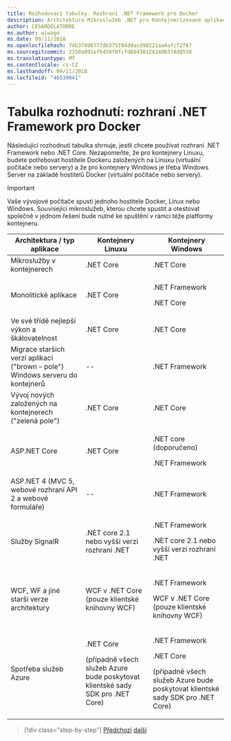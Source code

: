 ```yaml
---
title: Rozhodovací tabulky. Rozhraní .NET Framework pro Docker
description: Architektura Mikroslužeb .NET pro Kontejnerizované aplikace .NET | Tabulka rozhodnutí, rozhraní .NET Framework pro Docker
author: CESARDELATORRE
ms.author: wiwagn
ms.date: 09/11/2018
ms.openlocfilehash: 74b3749077fdb375f84ddacd98221aa4afcf2f67
ms.sourcegitcommit: 2350a091ef6459f0fcfd894301242400374d8558
ms.translationtype: MT
ms.contentlocale: cs-CZ
ms.lasthandoff: 09/21/2018
ms.locfileid: "46539041"
---
```

# <a name="decision-table-net-frameworks-to-use-for-docker"></a>Tabulka rozhodnutí: rozhraní .NET Framework pro Docker

Následující rozhodnutí tabulka shrnuje, jestli chcete používat rozhraní .NET Framework nebo .NET Core. Nezapomeňte, že pro kontejnery Linuxu, budete potřebovat hostitele Dockeru založených na Linuxu (virtuální počítače nebo servery) a že pro kontejnery Windows je třeba Windows Server na základě hostitelů Docker (virtuální počítače nebo servery).

> [!IMPORTANT]
> Vaše vývojové počítače spustí jednoho hostitele Docker, Linux nebo Windows. Související mikroslužeb, kterou chcete spustit a otestovat společně v jednom řešení bude nutné ke spuštění v rámci téže platformy kontejneru.

<table>
<thead>
<tr class="header">
<th><strong>Architektura / typ aplikace</strong></th>
<th><strong>Kontejnery Linuxu</strong></th>
<th><strong>Kontejnery Windows</strong></th>
</tr>
</thead>
<tbody>
<tr class="odd">
<td>Mikroslužby v kontejnerech</td>
<td>.NET Core</td>
<td>.NET Core</td>
</tr>
<tr class="even">
<td>Monolitické aplikace</td>
<td>.NET Core</td>
<td><p>.NET Framework</p>
<p>.NET Core</p></td>
</tr>
<tr class="odd">
<td>Ve své třídě nejlepší výkon a škálovatelnost</td>
<td>.NET Core</td>
<td>.NET Core</td>
</tr>
<tr class="even">
<td>Migrace starších verzí aplikací ("brown – pole") Windows serveru do kontejnerů</td>
<td>--</td>
<td>.NET Framework</td>
</tr>
<tr class="odd">
<td>Vývoj nových založených na kontejnerech ("zelená pole")</td>
<td>.NET Core</td>
<td>.NET Core</td>
</tr>
<tr class="even">
<td>ASP.NET Core</td>
<td>.NET Core</td>
<td><p>.NET core (doporučeno)</p>
<p>.NET Framework</p></td>
</tr>
<tr class="odd">
<td>ASP.NET 4 (MVC 5, webové rozhraní API 2 a webové formuláře)</td>
<td>--</td>
<td>.NET Framework</td>
</tr>
<tr class="even">
<td>Služby SignalR</td>
<td>.NET core 2.1 nebo vyšší verzi rozhraní .NET</td>
<td><p>.NET Framework</p>
<p>.NET core 2.1 nebo vyšší verzi rozhraní .NET</p></td>
</tr>
<tr class="odd">
<td>WCF, WF a jiné starší verze architektury</td>
<td>WCF v .NET Core (pouze klientské knihovny WCF)</td>
<td><p>.NET Framework</p>
<p>WCF v .NET Core (pouze klientské knihovny WCF)</p></td>
</tr>
<tr class="even">
<td>Spotřeba služeb Azure</td>
<td><p>.NET Core</p>
<p>(případně všech služeb Azure bude poskytovat klientské sady SDK pro .NET Core)</p></td>
<td><p>.NET Framework</p>
<p>.NET Core</p>
<p>(případně všech služeb Azure bude poskytovat klientské sady SDK pro .NET Core)</p></td>
</tr>
</tbody>
</table>

>[!div class="step-by-step"]
[Předchozí](net-framework-container-scenarios.md)
[další](net-container-os-targets.md)
